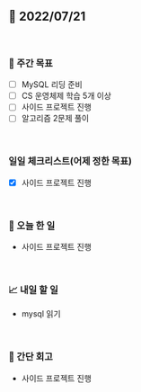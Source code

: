 ## 📅 2022/07/21

<br/>

### 🏹 주간 목표

- [ ] MySQL 리딩 준비
- [ ] CS 운영체제 학습 5개 이상
- [ ] 사이드 프로젝트 진행
- [ ] 알고리즘 2문제 풀이

<br/>

### 일일 체크리스트(어제 정한 목표)

- [x] 사이드 프로젝트 진행

<br/>

### 💯 오늘 한 일

- 사이드 프로젝트 진행

<br/>

### 📈 내일 할 일

- mysql 읽기

<br/>

### 🧐 간단 회고

- 사이드 프로젝트 진행

